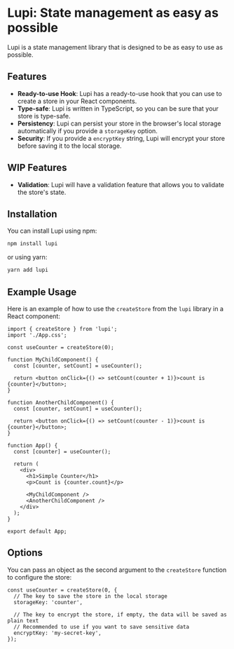 # Lupi: State management as easy as possible

Lupi is a state management library that is designed to be as easy to use as possible.

## Features

- **Ready-to-use Hook**: Lupi has a ready-to-use hook that you can use to create a store in your React components.
- **Type-safe**: Lupi is written in TypeScript, so you can be sure that your store is type-safe.
- **Persistency**: Lupi can persist your store in the browser's local storage automatically if you provide a `storageKey` option.
- **Security**: If you provide a `encryptKey` string, Lupi will encrypt your store before saving it to the local storage.

## WIP Features

- **Validation**: Lupi will have a validation feature that allows you to validate the store's state.

## Installation

You can install Lupi using npm:

```bash
npm install lupi
```

or using yarn:

```bash
yarn add lupi
```

## Example Usage

Here is an example of how to use the `createStore` from the `lupi` library in a React component:

```tsx
import { createStore } from 'lupi';
import './App.css';

const useCounter = createStore(0);

function MyChildComponent() {
  const [counter, setCount] = useCounter();

  return <button onClick={() => setCount(counter + 1)}>count is {counter}</button>;
}

function AnotherChildComponent() {
  const [counter, setCount] = useCounter();

  return <button onClick={() => setCount(counter - 1)}>count is {counter}</button>;
}

function App() {
  const [counter] = useCounter();

  return (
    <div>
      <h1>Simple Counter</h1>
      <p>Count is {counter.count}</p>

      <MyChildComponent />
      <AnotherChildComponent />
    </div>
  );
}

export default App;
```

## Options

You can pass an object as the second argument to the `createStore` function to configure the store:

```tsx
const useCounter = createStore(0, {
  // The key to save the store in the local storage
  storageKey: 'counter',

  // The key to encrypt the store, if empty, the data will be saved as plain text
  // Recommended to use if you want to save sensitive data
  encryptKey: 'my-secret-key',
});
```
